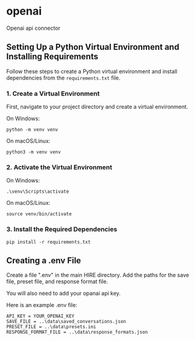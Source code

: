# openai

Openai api connector

## Setting Up a Python Virtual Environment and Installing Requirements

Follow these steps to create a Python virtual environment and install dependencies from the `requirements.txt` file.

### 1. Create a Virtual Environment

First, navigate to your project directory and create a virtual environment.

On Windows:

`python -m venv venv`

On macOS/Linux:

`python3 -m venv venv`

### 2. Activate the Virtual Environment

On Windows:

`.\venv\Scripts\activate`

On macOS/Linux:

`source venv/bin/activate`

### 3. Install the Required Dependencies

`pip install -r requirements.txt`


## Creating a .env File

Create a file ".env" in the main HIRE directory. Add the paths for the save file, preset file, and response format file. 

You will also need to add your opanai api key.

Here is an example .env file:

```
API_KEY = YOUR_OPENAI_KEY
SAVE_FILE = ..\data\saved_conversations.json
PRESET_FILE = ..\data\presets.ini
RESPONSE_FORMAT_FILE = ..\data\response_formats.json
```